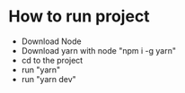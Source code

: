 # How to run project

- Download Node
- Download yarn with node "npm i -g yarn"
- cd to the project
- run "yarn"
- run "yarn dev"
